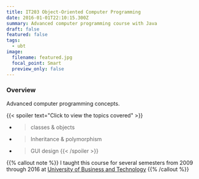 ```yaml
---
title: IT203 Object-Oriented Computer Programming
date: 2016-01-01T22:10:15.300Z
summary: Advanced computer programming course with Java
draft: false
featured: false
tags:
  - ubt
image:
  filename: featured.jpg
  focal_point: Smart
  preview_only: false
---
```

### Overview

Advanced computer programming concepts.

{{< spoiler text="Click to view the topics covered" >}}
- > classes & objects
- > Inheritance & polymorphism
- > GUI design
{{< /spoiler >}}


{{% callout note %}}
I taught this course for several semesters from 2009 through 2016 at [University of Business and Technology](https://www.ubt.edu.sa/About/Home)
{{% /callout %}}
